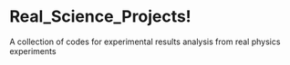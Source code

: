 # Real_Science_Projects!
A collection of codes for experimental results analysis from real physics experiments
